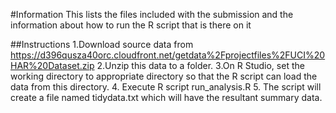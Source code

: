 #Information
This lists the files included with the submission and the information about how to run the R script that is there on it

##Instructions
1.Download source data from https://d396qusza40orc.cloudfront.net/getdata%2Fprojectfiles%2FUCI%20HAR%20Dataset.zip 
2.Unzip this data to a folder.
3.On R Studio, set the working directory to appropriate directory so that the R script can load the data from this directory.
4. Execute R script run_analysis.R
5. The script will create a file named tidydata.txt which will have the resultant summary data.